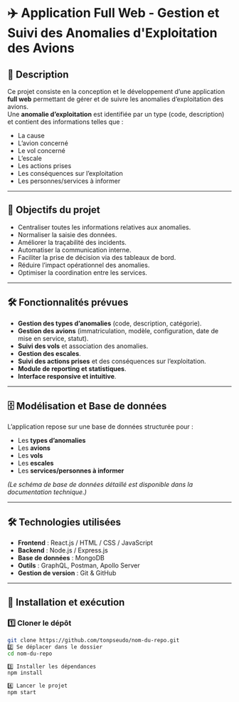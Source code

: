 # ✈️ Application Full Web - Gestion et Suivi des Anomalies d'Exploitation des Avions

## 📌 Description
Ce projet consiste en la conception et le développement d’une application **full web** permettant de gérer et de suivre les anomalies d’exploitation des avions.  
Une **anomalie d’exploitation** est identifiée par un type (code, description) et contient des informations telles que :
- La cause
- L’avion concerné
- Le vol concerné
- L’escale
- Les actions prises
- Les conséquences sur l’exploitation
- Les personnes/services à informer

---

## 🎯 Objectifs du projet
- Centraliser toutes les informations relatives aux anomalies.
- Normaliser la saisie des données.
- Améliorer la traçabilité des incidents.
- Automatiser la communication interne.
- Faciliter la prise de décision via des tableaux de bord.
- Réduire l’impact opérationnel des anomalies.
- Optimiser la coordination entre les services.

---

## 🛠️ Fonctionnalités prévues
- **Gestion des types d’anomalies** (code, description, catégorie).
- **Gestion des avions** (immatriculation, modèle, configuration, date de mise en service, statut).
- **Suivi des vols** et association des anomalies.
- **Gestion des escales**.
- **Suivi des actions prises** et des conséquences sur l’exploitation.
- **Module de reporting et statistiques**.
- **Interface responsive et intuitive**.

---

## 🗄️ Modélisation et Base de données
L’application repose sur une base de données structurée pour :
- Les **types d’anomalies**
- Les **avions**
- Les **vols**
- Les **escales**
- Les **services/personnes à informer**

*(Le schéma de base de données détaillé est disponible dans la documentation technique.)*

---

## 🛠️ Technologies utilisées
- **Frontend** : React.js / HTML / CSS / JavaScript
- **Backend** : Node.js / Express.js
- **Base de données** : MongoDB
- **Outils** : GraphQL, Postman, Apollo Server
- **Gestion de version** : Git & GitHub

---

## 🚀 Installation et exécution

### 1️⃣ Cloner le dépôt
```bash
git clone https://github.com/tonpseudo/nom-du-repo.git
2️⃣ Se déplacer dans le dossier
cd nom-du-repo

3️⃣ Installer les dépendances
npm install

4️⃣ Lancer le projet
npm start

